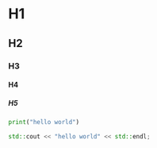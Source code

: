 # H1
## H2
### H3
#### H4
##### H5

```python
print("hello world")
```

```c++
std::cout << "hello world" << std::endl; 
```


